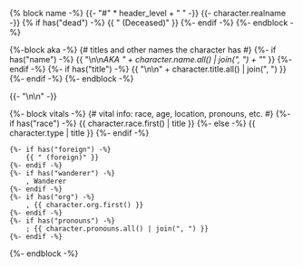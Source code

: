 {% block name -%}
    {{- "#" * header_level + " " -}}
    {{- character.realname -}} {% if has("dead") -%}
        {{ " (Deceased)" }}
    {%- endif -%}
{%- endblock -%}

{%-block aka -%}
    {# titles and other names the character has #}
    {%- if has("name") -%}
        {{ "\n\n*AKA " + character.name.all() | join(", ") + "*" }}
    {%- endif -%}
    {%- if has("title") -%}
        {{ "\n\n" + character.title.all() | join(", ") }}
    {%- endif -%}
{%- endblock -%}

{{- "\n\n" -}}

{%- block vitals -%}
    {# vital info: race, age, location, pronouns, etc. #}
    {%- if has("race") -%}
        {{ character.race.first() | title }}
    {%- else -%}
        {{ character.type | title }}
    {%- endif -%}

    {%- if has("foreign") -%}
        {{ " (foreign)" }}
    {%- endif -%}
    {%- if has("wanderer") -%}
        , Wanderer
    {%- endif -%}
    {%- if has("org") -%}
        , {{ character.org.first() }}
    {%- endif -%}
    {%- if has("pronouns") -%}
        ; {{ character.pronouns.all() | join(", ") }}
    {%- endif -%}
{%- endblock -%}

